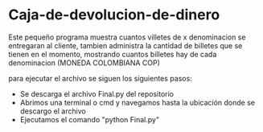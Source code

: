 # Caja-de-devolucion-de-dinero

Este pequeño programa muestra cuantos villetes de x denominacion se entregaran al 
cliente, tambien administra la cantidad de billetes que se tienen en el momento, 
mostrando cuantos billetes hay de cada denominacion (MONEDA COLOMBIANA COP)

para ejecutar el archivo se siguen los siguientes pasos:

- Se descarga el archivo Final.py del repositorio
- Abrimos una terminal o cmd y navegamos hasta la ubicación donde se descargo el archivo
- Ejecutamos el comando "python Final.py"